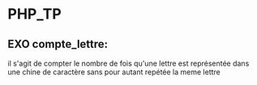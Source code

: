 # PHP_TP
## EXO compte_lettre:
il s'agit de compter le nombre de fois qu'une lettre est représentée dans une chine de caractère sans pour autant repétée la meme lettre 
